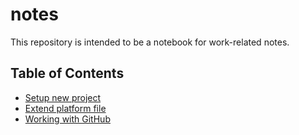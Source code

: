 # notes

This repository is intended to be a notebook for work-related notes.

## Table of Contents
- [Setup new project](./all_notes/setup_new_project.md)
- [Extend platform file](./all_notes/extend_platform_file.md)
- [Working with GitHub](./all_notes/working_with_github)